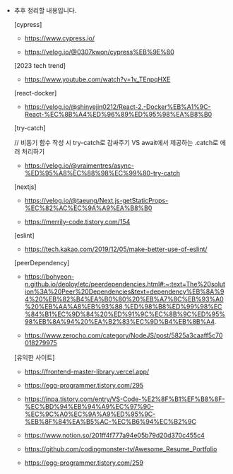 * 추후 정리할 내용입니다.

  [cypress]

    - https://www.cypress.io/

    - https://velog.io/@0307kwon/cypress%EB%9E%80

  [2023 tech trend]

    - https://www.youtube.com/watch?v=1v_TEnpqHXE


  [react-docker]

    - https://velog.io/@shinyejin0212/React-2.-Docker%EB%A1%9C-React-%EC%8B%A4%ED%96%89%ED%95%98%EA%B8%B0


  [try-catch]

    // 비동기 함수 작성 시 try-catch로 감싸주기 VS await에서 제공하는 .catch로 에러 처리하기

    - https://velog.io/@vraimentres/async-%ED%95%A8%EC%88%98%EC%99%80-try-catch

  [nextjs]

    - https://velog.io/@taeung/Next.js-getStaticProps-%EC%82%AC%EC%9A%A9%EA%B8%B0

    - https://merrily-code.tistory.com/154


  [eslint]

    - https://tech.kakao.com/2019/12/05/make-better-use-of-eslint/


  [peerDependency]

    - https://bohyeon-n.github.io/deploy/etc/peerdependencies.html#:~:text=The%20solution%3A%20Peer%20Dependencies&text=dependency%EB%8A%94%20%EB%82%B4%EA%B0%80%20%EB%A7%8C%EB%93%A0%20%EB%AA%A8%EB%93%88,%ED%98%B8%ED%99%98%EC%84%B1%EC%9D%84%20%ED%91%9C%EC%8B%9C%ED%95%98%EB%8A%94%20%EA%B2%83%EC%9D%B4%EB%8B%A4.

    - https://www.zerocho.com/category/NodeJS/post/5825a3caaff5c70018279975

  [유익한 사이트]

    - https://frontend-master-library.vercel.app/

    - https://egg-programmer.tistory.com/295

    - https://inpa.tistory.com/entry/VS-Code-%E2%8F%B1%EF%B8%8F-%EC%BD%94%EB%94%A9%EC%97%90-%EC%9C%A0%EC%9A%A9%ED%95%9C-%EB%8F%84%EA%B5%AC-%EC%B6%94%EC%B2%9C

    - https://www.notion.so/201ff4f777a94e05b79d20d370c455c4

    - https://github.com/codingmonster-tv/Awesome_Resume_Portfolio

    - https://egg-programmer.tistory.com/259
